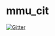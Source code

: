 # mmu_cit

[![Gitter](https://badges.gitter.im/mmu_cit/Lobby.svg)](https://gitter.im/mmu_cit/Lobby?utm_source=badge&utm_medium=badge&utm_campaign=pr-badge&utm_content=badge)